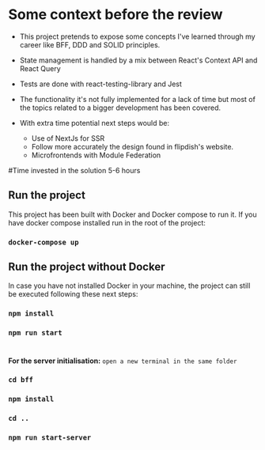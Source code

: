 # Some context before the review
- This project pretends to expose some concepts I've learned through my career like BFF, DDD 
and SOLID principles.

- State management is handled by a mix between React's Context API and React Query
- Tests are done with react-testing-library and Jest
- The functionality it's not fully implemented for a lack of time but most of the topics related to a bigger
development has been covered.
- With extra time potential next steps would be:
  - Use of NextJs for SSR
  - Follow more accurately the design found in flipdish's website.
  - Microfrontends with Module Federation

#Time invested in the solution
5-6 hours

## Run the project
This project has been built with Docker and Docker compose to run it.
If you have docker compose installed run in the root of the project:
### `docker-compose up`


## Run the project without Docker
In case you have not installed Docker in your machine, the project can still be executed following these next steps:

### `npm install`
### `npm run start`

#
**For the server initialisation:**
`open a new terminal in the same folder`
### `cd bff`
### `npm install`
### `cd ..`
### `npm run start-server`


